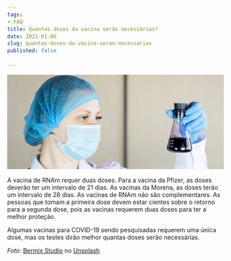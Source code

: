 ```yaml
---
tags:
- FAQ
title: Quantas doses da vacina serão necessárias?
date: 2021-01-06
slug: quantas-doses-da-vacina-serao-necessarias
published: false

---
```

![](/vaccine-look.jpg)

A vacina de RNAm requer duas doses. Para a vacina da Pfizer, as doses deverão ter um intervalo de 21 dias. As vacinas da Morena, as doses terão um intervalo de 28 dias. As vacinas de RNAm não são complementares. As pessoas que tomam a primeira dose devem estar cientes sobre o retorno para a segunda dose, pois as vacinas requerem duas doses para ter a melhor proteção.

Algumas vacinas para COVID-19 sendo pesquisadas requerem uma única dose, mas os testes dirão melhor quantas doses serão necessárias.

_Foto:_ [Bermix Studio](https://unsplash.com/@bermixstudio?utm_source=unsplash&utm_medium=referral&utm_content=creditCopyText) no [Unsplash](https://unsplash.com/s/photos/vaccine?utm_source=unsplash&utm_medium=referral&utm_content=creditCopyText)